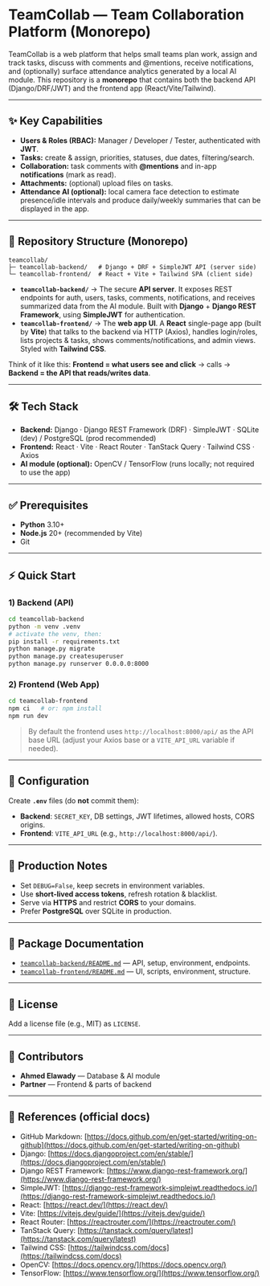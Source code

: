 # TeamCollab — Team Collaboration Platform (Monorepo)

TeamCollab is a web platform that helps small teams plan work, assign and track tasks, discuss with comments and @mentions, receive notifications, and (optionally) surface attendance analytics generated by a local AI module.
This repository is a **monorepo** that contains both the backend API (Django/DRF/JWT) and the frontend app (React/Vite/Tailwind).

---

## ✨ Key Capabilities

* **Users & Roles (RBAC):** Manager / Developer / Tester, authenticated with **JWT**.
* **Tasks:** create & assign, priorities, statuses, due dates, filtering/search.
* **Collaboration:** task comments with **@mentions** and in-app **notifications** (mark as read).
* **Attachments:** (optional) upload files on tasks.
* **Attendance AI (optional):** local camera face detection to estimate presence/idle intervals and produce daily/weekly summaries that can be displayed in the app.

---

## 🧱 Repository Structure (Monorepo)

```
teamcollab/
├─ teamcollab-backend/   # Django + DRF + SimpleJWT API (server side)
└─ teamcollab-frontend/  # React + Vite + Tailwind SPA (client side)
```

* **`teamcollab-backend/`** → The secure **API server**. It exposes REST endpoints for auth, users, tasks, comments, notifications, and receives summarized data from the AI module. Built with **Django** + **Django REST Framework**, using **SimpleJWT** for authentication.
* **`teamcollab-frontend/`** → The **web app UI**. A **React** single-page app (built by **Vite**) that talks to the backend via HTTP (Axios), handles login/roles, lists projects & tasks, shows comments/notifications, and admin views. Styled with **Tailwind CSS**.

Think of it like this:
**Frontend = what users see and click** → calls → **Backend = the API that reads/writes data**.

---

## 🛠 Tech Stack

* **Backend:** Django · Django REST Framework (DRF) · SimpleJWT · SQLite (dev) / PostgreSQL (prod recommended)
* **Frontend:** React · Vite · React Router · TanStack Query · Tailwind CSS · Axios
* **AI module (optional):** OpenCV / TensorFlow (runs locally; not required to use the app)

---

## ✅ Prerequisites

* **Python** 3.10+
* **Node.js** 20+ (recommended by Vite)
* Git

---

## ⚡ Quick Start

### 1) Backend (API)

```bash
cd teamcollab-backend
python -m venv .venv
# activate the venv, then:
pip install -r requirements.txt
python manage.py migrate
python manage.py createsuperuser
python manage.py runserver 0.0.0.0:8000
```

### 2) Frontend (Web App)

```bash
cd teamcollab-frontend
npm ci   # or: npm install
npm run dev
```

> By default the frontend uses `http://localhost:8000/api/` as the API base URL (adjust your Axios base or a `VITE_API_URL` variable if needed).

---

## 🔧 Configuration

Create **`.env`** files (do **not** commit them):

* **Backend**: `SECRET_KEY`, DB settings, JWT lifetimes, allowed hosts, CORS origins.
* **Frontend**: `VITE_API_URL` (e.g., `http://localhost:8000/api/`).

---

## 🔐 Production Notes

* Set `DEBUG=False`, keep secrets in environment variables.
* Use **short-lived access tokens**, refresh rotation & blacklist.
* Serve via **HTTPS** and restrict **CORS** to your domains.
* Prefer **PostgreSQL** over SQLite in production.

---

## 📁 Package Documentation

* [`teamcollab-backend/README.md`](./teamcollab-backend/README.md) — API, setup, environment, endpoints.
* [`teamcollab-frontend/README.md`](./teamcollab-frontend/README.md) — UI, scripts, environment, structure.

---

## 📜 License

Add a license file (e.g., MIT) as `LICENSE`.

---

## 🙌 Contributors

* **Ahmed Elawady** — Database & AI module
* **Partner** — Frontend & parts of backend

---

## 🔗 References (official docs)

* GitHub Markdown: [https://docs.github.com/en/get-started/writing-on-github](https://docs.github.com/en/get-started/writing-on-github)
* Django: [https://docs.djangoproject.com/en/stable/](https://docs.djangoproject.com/en/stable/)
* Django REST Framework: [https://www.django-rest-framework.org/](https://www.django-rest-framework.org/)
* SimpleJWT: [https://django-rest-framework-simplejwt.readthedocs.io/](https://django-rest-framework-simplejwt.readthedocs.io/)
* React: [https://react.dev/](https://react.dev/)
* Vite: [https://vitejs.dev/guide/](https://vitejs.dev/guide/)
* React Router: [https://reactrouter.com/](https://reactrouter.com/)
* TanStack Query: [https://tanstack.com/query/latest](https://tanstack.com/query/latest)
* Tailwind CSS: [https://tailwindcss.com/docs](https://tailwindcss.com/docs)
* OpenCV: [https://docs.opencv.org/](https://docs.opencv.org/)
* TensorFlow: [https://www.tensorflow.org/](https://www.tensorflow.org/)
